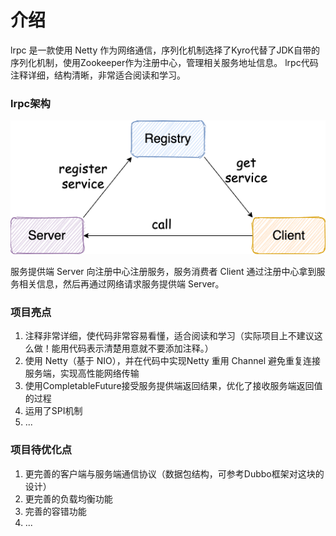 # 介绍
lrpc 是一款使用 Netty 作为网络通信，序列化机制选择了Kyro代替了JDK自带的序列化机制，使用Zookeeper作为注册中心，管理相关服务地址信息。
lrpc代码注释详细，结构清晰，非常适合阅读和学习。

### lrpc架构

![](./images/rpc-architure.png)

服务提供端 Server 向注册中心注册服务，服务消费者 Client 通过注册中心拿到服务相关信息，然后再通过网络请求服务提供端 Server。

### 项目亮点
1. 注释非常详细，使代码非常容易看懂，适合阅读和学习（实际项目上不建议这么做！能用代码表示清楚用意就不要添加注释。）
2. 使用 Netty（基于 NIO），并在代码中实现Netty 重用 Channel 避免重复连接服务端，实现高性能网络传输
3. 使用CompletableFuture接受服务提供端返回结果，优化了接收服务端返回值的过程
4. 运用了SPI机制
5. ...

### 项目待优化点
1. 更完善的客户端与服务端通信协议（数据包结构，可参考Dubbo框架对这块的设计）
2. 更完善的负载均衡功能
3. 完善的容错功能
4. ...
